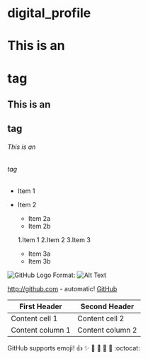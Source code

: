 # digital_profile
# This is an <h1> tag
## This is an <h2> tag
###### This is an <h6> tag
 
* Item 1
* Item 2
  * Item 2a
   * Item 2b
   
   1.Item 1
   2.Item 2
   3.Item 3
    * Item 3a
    * Item 3b
    
![GitHub Logo](/images/logo.png)
Format: ![Alt Text](https://github.com/logos)

http://github.com - automatic!
[GitHub](http://github.com)

First Header | Second Header
------------ | -------------
Content cell 1 | Content cell 2
Content column 1 | Content column 2

GitHub supports emoji!
:+1: :sparkles: :camel: :tada:
:rocket: :metal: :octocat:

